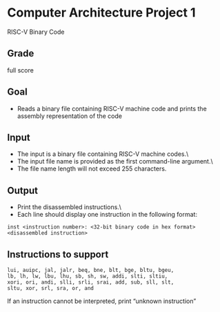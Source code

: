 # Computer Architecture Project 1
RISC-V Binary Code

## Grade
full score

## Goal
  - Reads a binary file containing RISC-V machine code and prints the assembly representation of the code

## Input
- The input is a binary file containing RISC-V machine codes.\
- The input file name is provided as the first command-line argument.\
- The file name length will not exceed 255 characters.

## Output
- Print the disassembled instructions.\
- Each line should display one instruction in the following format:

```
inst <instruction number>: <32-bit binary code in hex format> <disassembled instruction>
```

## Instructions to support
```
lui, auipc, jal, jalr, beq, bne, blt, bge, bltu, bgeu,
lb, lh, lw, lbu, lhu, sb, sh, sw, addi, slti, sltiu,
xori, ori, andi, slli, srli, srai, add, sub, sll, slt,
sltu, xor, srl, sra, or, and
```

If an instruction cannot be interpreted, print “unknown instruction”


